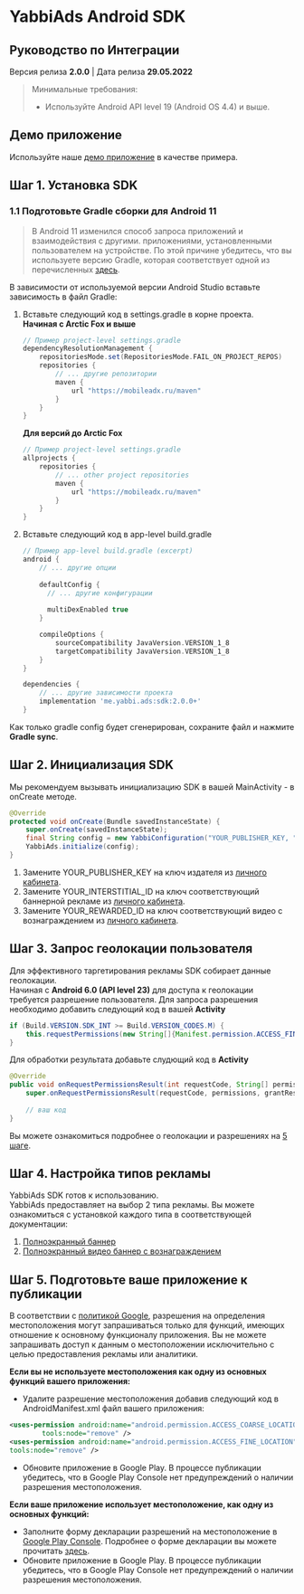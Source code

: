 # YabbiAds Android SDK

## Руководство по Интеграции

Версия релиза **2.0.0** | Дата релиза **29.05.2022**

> Минимальные требования:
>
>* Используйте Android API level 19 (Android OS 4.4) и выше.

## Демо приложение
Используйте наше [демо приложение](https://github.com/YabbiSDKTeam/yabbiads-android-demo) в качестве примера.


## Шаг 1. Установка SDK

### 1.1 Подготовьте Gradle сборки для Android 11
>
>В Android 11 изменился способ запроса приложений и взаимодействия с другими.
приложениями, установленными пользователем на устройстве.
По этой причине убедитесь, что вы используете версию Gradle,
которая соответствует одной из перечисленных [здесь](https://developer.android.com/studio/releases/gradle-plugin#4-0-0).

В зависимости от используемой версии Android Studio вставьте зависимость в файл Gradle:

1. Вставьте следующий код в settings.gradle в корне проекта.  
   **Начиная с Arctic Fox и выше**
    ```gradle
    // Пример project-level settings.gradle
    dependencyResolutionManagement {
        repositoriesMode.set(RepositoriesMode.FAIL_ON_PROJECT_REPOS)
        repositories {
            // ... другие репозитории
            maven {
                url "https://mobileadx.ru/maven"
            }
        }
    }
    ```

   **Для версий до Arctic Fox**
    ```gradle
    // Пример project-level settings.gradle
    allprojects {
        repositories {
            // ... other project repositories
            maven {
                url "https://mobileadx.ru/maven"
            }
        }
    }
    ```


2. Вставьте следующий код в app-level build.gradle
    ```gradle
    // Пример app-level build.gradle (excerpt)
    android {
        // ... другие опции
        
        defaultConfig {
          // ... другие конфигурации
          
          multiDexEnabled true
        }
    
        compileOptions {
            sourceCompatibility JavaVersion.VERSION_1_8
            targetCompatibility JavaVersion.VERSION_1_8
        }
    }
    
    dependencies {
        // ... другие зависимости проекта
        implementation 'me.yabbi.ads:sdk:2.0.0+'
    }
    ```

Как только gradle config будет сгенерирован, сохраните файл и нажмите **Gradle sync**.

## Шаг 2. Инициализация SDK
Мы рекомендуем вызывать инициализацию SDK в вашей MainActivity - в onCreate методе.

```java
@Override
protected void onCreate(Bundle savedInstanceState) {
    super.onCreate(savedInstanceState);
    final String config = new YabbiConfiguration("YOUR_PUBLISHER_KEY, "YOUR_INTERSTITIAL_ID", "YOUR_REWARDED_ID")
    YabbiAds.initialize(config);
}
```

1. Замените YOUR_PUBLISHER_KEY на ключ издателя из [личного кабинета](https://mobileadx.ru).
2. Замените YOUR_INTERSTITIAL_ID на ключ соответствующий баннерной рекламе из [личного кабинета](https://mobileadx.ru).
3. Замените YOUR_REWARDED_ID на ключ соответствующий видео с вознаграждением из [личного кабинета](https://mobileadx.ru).

## Шаг 3. Запрос геолокации пользователя
Для эффективного таргетирования рекламы SDK собирает данные геолокации.  
Начиная с **Android 6.0 (API level 23)** для доступа к геолокации требуется разрешение пользователя.
Для запроса разрешения необходимо добавить следующий код в вашей **Activity**
```java
if (Build.VERSION.SDK_INT >= Build.VERSION_CODES.M) {
    this.requestPermissions(new String[]{Manifest.permission.ACCESS_FINE_LOCATION}, 1);
}
```
Для обработки результата добавьте слудющий код в **Activity**
```java
@Override
public void onRequestPermissionsResult(int requestCode, String[] permissions, int[] grantResults) {
    super.onRequestPermissionsResult(requestCode, permissions, grantResults);
    
    // ваш код
}
```

Вы можете ознакомиться подробнее о геолокации и разрешениях на [5 шаге](Шаг-5.-Подготовьте-ваше-приложение-к-публикации).

## Шаг 4. Настройка типов рекламы
YabbiAds SDK готов к использованию.  
YabbiAds предоставляет на выбор 2 типа рекламы.
Вы можете ознакомиться с установкой каждого типа в соответствующей документации:

1. [Полноэкранный баннер](INTERSTITIAL_DOC.md)
2. [Полноэкранный видео баннер с вознаграждением](REWARDED_VIDEO_DOC.md)

## Шаг 5. Подготовьте ваше приложение к публикации

В соответствии с [политикой Google](https://support.google.com/googleplay/android-developer/answer/9857753?hl=ru), разрешения на определения местоположения могут запрашиваться только для функций, имеющих отношение к основному функционалу приложения. Вы не можете запрашивать доступ к данным о местоположении исключительно с целью предоставления рекламы или аналитики.

**Если вы не используете местоположения как одну из основных функций вашего приложения:**
* Удалите разрешение местоположения добавив следующий код в AndroidManifest.xml файл вашего приложения:
```xml
<uses-permission android:name="android.permission.ACCESS_COARSE_LOCATION"
        tools:node="remove" />
<uses-permission android:name="android.permission.ACCESS_FINE_LOCATION"
tools:node="remove" />
```
* Обновите приложение в Google Play. В процессе публикации убедитесь, что в Google Play Console нет предупреждений о наличии разрешения местоположения.

**Если ваше приложение использует местоположение, как одну из основных функций:**
* Заполните форму декларации разрешений на местоположение в [Google Play Console](https://play.google.com/console/u/0/developers/app/app-content/permission-declarations). Подробнее о форме декларации вы можете прочитать [здесь](https://support.google.com/googleplay/android-developer/answer/9799150?hl=en#zippy=%2Cwhere-do-i-find-the-declaration).
* Обновите приложение в Google Play. В процессе публикации убедитесь, что в Google Play Console нет предупреждений о наличии разрешения местоположения.
